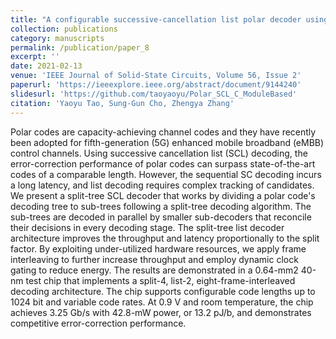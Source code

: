 ```yaml
---
title: "A configurable successive-cancellation list polar decoder using split-tree architecture"
collection: publications
category: manuscripts
permalink: /publication/paper_8
excerpt: ''
date: 2021-02-13
venue: 'IEEE Journal of Solid-State Circuits, Volume 56, Issue 2'
paperurl: 'https://ieeexplore.ieee.org/abstract/document/9144240'
slidesurl: 'https://github.com/taoyaoyu/Polar_SCL_C_ModuleBased'
citation: 'Yaoyu Tao, Sung-Gun Cho, Zhengya Zhang'
---
```


Polar codes are capacity-achieving channel codes and they have recently been adopted for fifth-generation (5G) enhanced mobile broadband (eMBB) control channels. Using successive cancellation list (SCL) decoding, the error-correction performance of polar codes can surpass state-of-the-art codes of a comparable length. However, the sequential SC decoding incurs a long latency, and list decoding requires complex tracking of candidates. We present a split-tree SCL decoder that works by dividing a polar code's decoding tree to sub-trees following a split-tree decoding algorithm. The sub-trees are decoded in parallel by smaller sub-decoders that reconcile their decisions in every decoding stage. The split-tree list decoder architecture improves the throughput and latency proportionally to the split factor. By exploiting under-utilized hardware resources, we apply frame interleaving to further increase throughput and employ dynamic clock gating to reduce energy. The results are demonstrated in a 0.64-mm2 40-nm test chip that implements a split-4, list-2, eight-frame-interleaved decoding architecture. The chip supports configurable code lengths up to 1024 bit and variable code rates. At 0.9 V and room temperature, the chip achieves 3.25 Gb/s with 42.8-mW power, or 13.2 pJ/b, and demonstrates competitive error-correction performance.



